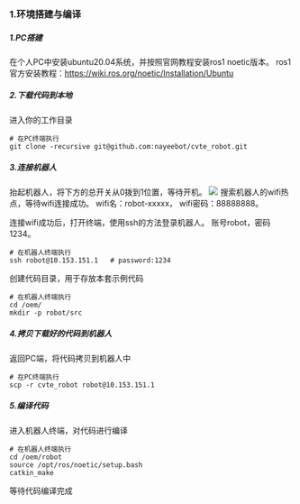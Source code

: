 ### 1.环境搭建与编译
##### 1.PC搭建
在个人PC中安装ubuntu20.04系统，并按照官网教程安装ros1 noetic版本。
ros1官方安装教程：https://wiki.ros.org/noetic/Installation/Ubuntu

##### 2.下载代码到本地
进入你的工作目录
```
# 在PC终端执行
git clone -recursive git@github.com:nayeebot/cvte_robot.git
```

##### 3.连接机器人
抬起机器人，将下方的总开关从0拨到1位置，等待开机。
![](img/open.png)
搜索机器人的wifi热点，等待wifi连接成功。
wifi名：robot-xxxxx，
wifi密码：88888888。

连接wifi成功后，打开终端，使用ssh的方法登录机器人。
账号robot，密码1234。
```
# 在机器人终端执行
ssh robot@10.153.151.1   # password:1234
```

创建代码目录，用于存放本套示例代码
```
# 在机器人终端执行
cd /oem/
mkdir -p robot/src
```

##### 4.拷贝下载好的代码到机器人
返回PC端，将代码拷贝到机器人中
```
# 在PC终端执行
scp -r cvte_robot robot@10.153.151.1
```

##### 5.编译代码
进入机器人终端，对代码进行编译
```
# 在机器人终端执行
cd /oem/robot
source /opt/ros/noetic/setup.bash
catkin_make
```
等待代码编译完成


